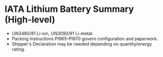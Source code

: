 # IATA Lithium Battery Summary (High-level)
- UN3480/81 Li-ion, UN3090/91 Li-metal.
- Packing Instructions PI965–PI970 govern configuration and paperwork.
- Shipper's Declaration may be needed depending on quantity/energy rating.
